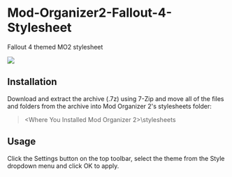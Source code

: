 # Mod-Organizer2-Fallout-4-Stylesheet
Fallout 4 themed MO2 stylesheet

![](https://imgur.com/XRZoWr7)

## Installation

Download and extract the archive (.7z) using 7-Zip and move all of the files and folders from the archive into Mod Organizer 2's stylesheets folder:

> <Where You Installed Mod Organizer 2>\stylesheets

## Usage

Click the Settings button on the top toolbar, select the theme from the Style dropdown menu and click OK to apply.
